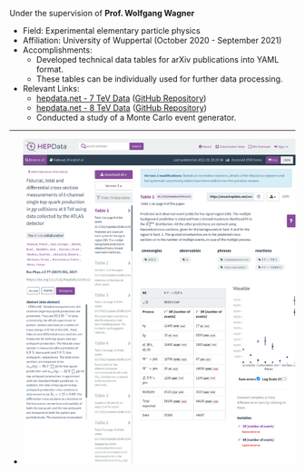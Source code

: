Under the supervision of **Prof. Wolfgang Wagner**
- Field: Experimental elementary particle physics
- Affiliation: University of Wuppertal (October 2020 - September 2021)
- Accomplishments:
  - Developed technical data tables for arXiv publications into YAML format.
  - These tables can be individually used for further data processing.  
- Relevant Links:
  - [hepdata.net - 7 TeV Data](https://www.hepdata.net/record/ins1303905) ([GitHub Repository](https://github.com/dhananjayjm/top-quark-7-TeV))
  - [hepdata.net - 8 TeV Data](https://www.hepdata.net/record/82544) ([GitHub Repository](https://github.com/dhananjayjm/top-quark-8TeV))
  - Conducted a study of a Monte Carlo event generator. 

---
  - ![](https://github.com/dhananjayjm/top-quark-8TeV/blob/master/8TeV.png)
